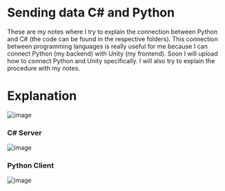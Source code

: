 # Sending data C# and Python
These are my notes where I try to explain the connection between Python and C# (the code can be found in the respective folders). This connection between programming languages is really useful for me because I can connect Python (my backend) with Unity (my frontend). Soon I will upload how to connect Python and Unity specifically. I will also try to explain the procedure with my notes.

# Explanation
![image](https://user-images.githubusercontent.com/17753976/126081297-e530026f-5238-4115-96ed-3ee83e3c4a49.png)
### C# Server
![image](https://user-images.githubusercontent.com/17753976/126081325-c22eaeb3-e7ae-4ca4-a427-1954316c8195.png)
### Python Client
![image](https://user-images.githubusercontent.com/17753976/126081328-c2a456b7-bd73-4d84-8d61-aa2bfdc5110f.png)




